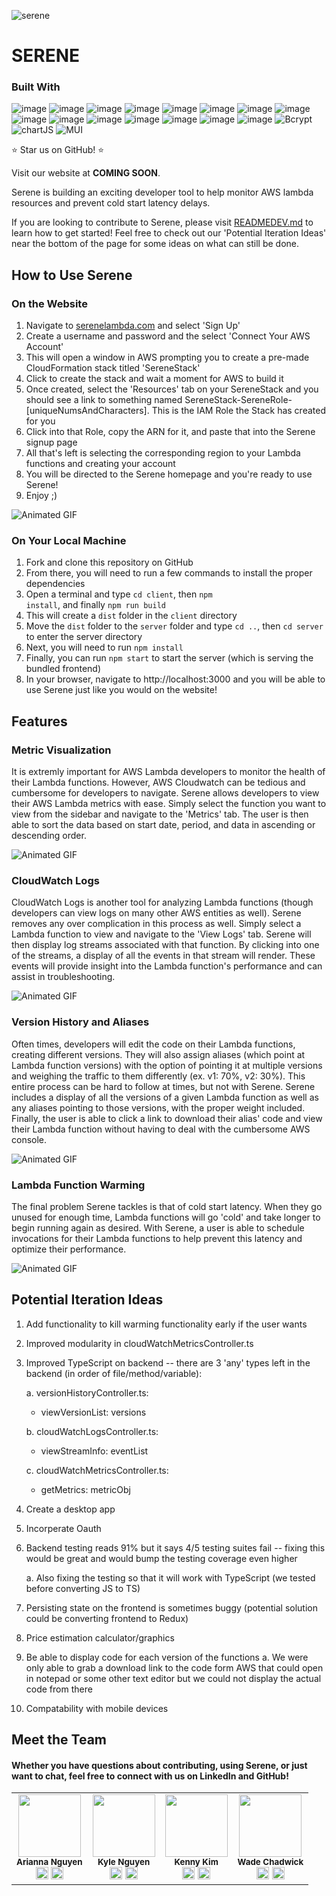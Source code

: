 ![serene](https://github.com/oslabs-beta/Serene/assets/112911565/95f391d2-3d11-419e-9b61-385d743fa57e)

# SERENE

### Built With
![image](https://github.com/kenniford/kenniford/assets/112911565/f5bf3a2c-f5a4-4360-84af-d1c3f5b59c8c)
![image](https://github.com/kenniford/kenniford/assets/112911565/a3ab678f-8ecc-460a-800a-933654c18518)
![image](https://github.com/kenniford/kenniford/assets/112911565/d06bebbb-fc67-446c-9679-4d8d2c90c225)
![image](https://github.com/kenniford/kenniford/assets/112911565/e66a8697-f64c-41a2-b9eb-8f6a4c10d2eb)
![image](https://github.com/kenniford/kenniford/assets/112911565/dfd73ccd-ad7f-4e64-8c84-ab7dbfe5186b)
![image](https://github.com/kenniford/kenniford/assets/112911565/872b446f-d32a-4d8d-90f7-4b9baa3612e5)
![image](https://github.com/kenniford/kenniford/assets/112911565/bb566f14-f92e-4fec-b2b8-b322a42c40a8)
![image](https://github.com/kenniford/kenniford/assets/112911565/dc1a4122-08d2-49f0-ab52-9d2bf068cf01)
![image](https://github.com/kenniford/kenniford/assets/112911565/c9f534ca-9f6c-4021-94a2-74bc8eaf065b)
![image](https://github.com/kenniford/kenniford/assets/112911565/1a37a7f1-1ce7-41f0-9e54-26b157d70661)
![image](https://github.com/kenniford/kenniford/assets/112911565/2cf1a2f1-ac00-492c-8ccb-733e9e6e2ed6)
![image](https://github.com/kenniford/kenniford/assets/112911565/fff446e4-8b75-4c8f-98a1-24b1a3ae33c4)
![image](https://github.com/kenniford/kenniford/assets/112911565/e6eec745-adb1-4d24-a19e-8766b0644d6b)
![image](https://github.com/kenniford/kenniford/assets/112911565/9e360dcd-27c0-4683-ab76-d67d882d3abc)
![image](https://img.shields.io/badge/Tailwind-%231DA1F2.svg?style=for-the-badge&logo=tailwind-css&logoColor=white)
![Bcrypt](https://img.shields.io/badge/BCRYPT-grey?style=for-the-badge&logo=letsencrypt)
![chartJS](https://img.shields.io/badge/Chart.js-FF6384?style=for-the-badge&logo=chartdotjs&logoColor=white)
![MUI](https://github-production-user-asset-6210df.s3.amazonaws.com/112911565/260816206-93a8a824-92b6-44c0-b2b7-ef47e6a9ba98.png)

⭐️ Star us on GitHub! ⭐️

Visit our website at **COMING SOON**.

Serene is building an exciting developer tool to help monitor AWS lambda resources and prevent cold start latency delays. 

If you are looking to contribute to Serene, please visit <a target="_blank" href="https://github.com/oslabs-beta/Serene/blob/main/READMEDEV.md">READMEDEV.md</a> to learn how to get started! Feel free to check out our 'Potential Iteration Ideas' near the bottom of the page for some ideas on what can still be done.

## How to Use Serene

### On the Website 
1. Navigate to <a target="_blank" href="http://serene-prod.eba-gk55uvf7.us-east-1.elasticbeanstalk.com/">serenelambda.com</a> and select 'Sign Up'
2. Create a username and password and the select 'Connect Your AWS Account'
3. This will open a window in AWS prompting you to create a pre-made CloudFormation stack titled 'SereneStack'
4. Click to create the stack and wait a moment for AWS to build it
5. Once created, select the 'Resources' tab on your SereneStack and you should see a link to something named SereneStack-SereneRole-[uniqueNumsAndCharacters]. This is the IAM Role the Stack has created for you
6. Click into that Role, copy the ARN for it, and paste that into the Serene signup page
7. All that's left is selecting the corresponding region to your Lambda functions and creating your account
8. You will be directed to the Serene homepage and you're ready to use Serene!
9. Enjoy ;)

![Animated GIF](https://github.com/oslabs-beta/Serene/blob/main/client/src/assets/signupdemo.gif)


### On Your Local Machine
1. Fork and clone this repository on GitHub
2. From there, you will need to run a few commands to install the proper dependencies
3. Open a terminal and type <code>cd client</code>, then <code>npm install</code>, and finally <code>npm run build</code>
4. This will create a <code>dist</code> folder in the <code>client</code> directory
5. Move the <code>dist</code> folder to the <code>server</code> folder and type <code>cd ..</code>, then <code>cd server</code> to enter the server directory
6. Next, you will need to run <code>npm install</code>
7. Finally, you can run <code>npm start</code> to start the server (which is serving the bundled frontend)
8. In your browser, navigate to <link>http://localhost:3000</link> and you will be able to use Serene just like you would on the website!

## Features

### Metric Visualization
It is extremly important for AWS Lambda developers to monitor the health of their Lambda functions. However, AWS Cloudwatch can be tedious and cumbersome for developers to navigate. Serene allows developers to view their AWS Lambda metrics with ease. Simply select the function you want to view from the sidebar and navigate to the 'Metrics' tab. The user is then able to sort the data based on start date, period, and data in ascending or descending order. 

![Animated GIF](https://github.com/oslabs-beta/Serene/blob/main/client/src/assets/metricsdemo.gif)

### CloudWatch Logs
CloudWatch Logs is another tool for analyzing Lambda functions (though developers can view logs on many other AWS entities as well). Serene removes any over complication in this process as well. Simply select a Lambda function to view and navigate to the 'View Logs' tab. Serene will then display log streams associated with that function. By clicking into one of the streams, a display of all the events in that stream will render. These events will provide insight into the Lambda function's performance and can assist in troubleshooting.

![Animated GIF](https://github.com/oslabs-beta/Serene/blob/main/client/src/assets/logsdemo.gif)

### Version History and Aliases
Often times, developers will edit the code on their Lambda functions, creating different versions. They will also assign aliases (which point at Lambda function versions) with the option of pointing it at multiple versions and weighing the traffic to them differently (ex. v1: 70%, v2: 30%). This entire process can be hard to follow at times, but not with Serene. Serene includes a display of all the versions of a given Lambda function as well as any aliases pointing to those versions, with the proper weight included. Finally, the user is able to click a link to download their alias' code and view their Lambda function without having to deal with the cumbersome AWS console.

![Animated GIF](https://github.com/oslabs-beta/Serene/blob/main/client/src/assets/versionsdemo.gif)

### Lambda Function Warming
The final problem Serene tackles is that of cold start latency. When they go unused for enough time, Lambda functions will go 'cold' and take longer to begin running again as desired. With Serene, a user is able to schedule invocations for their Lambda functions to help prevent this latency and optimize their performance.

![Animated GIF](https://github.com/oslabs-beta/Serene/blob/main/client/src/assets/warmingdemo.gif)


## Potential Iteration Ideas
1. Add functionality to kill warming functionality early if the user wants
2. Improved modularity in cloudWatchMetricsController.ts
3. Improved TypeScript on backend -- there are 3 'any' types left in the backend (in order of file/method/variable):

   a. versionHistoryController.ts:

   	- viewVersionList: versions

   b. cloudWatchLogsController.ts:

   	- viewStreamInfo: eventList

   c. cloudWatchMetricsController.ts:

      - getMetrics: metricObj
4. Create a desktop app
5. Incorperate Oauth
6. Backend testing reads 91% but it says 4/5 testing suites fail -- fixing this would be great and would bump the testing coverage even higher
   
    a. Also fixing the testing so that it will work with TypeScript (we tested before converting JS to TS)
7. Persisting state on the frontend is sometimes buggy (potential solution could be converting frontend to Redux)
8. Price estimation calculator/graphics
9. Be able to display code for each version of the functions
    a. We were only able to grab a download link to the code form AWS that could open in notepad or some other text editor but we could not display the actual code from there
10. Compatability with mobile devices

## Meet the Team
#### Whether you have questions about contributing, using Serene, or just want to chat, feel free to connect with us on LinkedIn and GitHub!
<table align="center">
  <tr>
    <td align="center">
      <img src="https://avatars.githubusercontent.com/u/135382120?v=4" width="100"/>
      <br />
      <sub><b>Arianna Nguyen</b></sub>
      <br />
      <a href="https://www.linkedin.com/in/ariannanguyen/" target="_blank"><img src="https://cdn-icons-png.flaticon.com/256/174/174857.png" width="20"/></a>
      <a href="https://github.com/dahliarianna" target="_blank"><img src="https://github.githubassets.com/images/modules/logos_page/GitHub-Mark.png" width="20"/></a>
    </td>
    <td align="center">
      <img src="https://avatars.githubusercontent.com/u/110702444?v=4" width="100"/>
      <br />
      <sub><b>Kyle Nguyen</b></sub>
      <br />
      <a href="https://www.linkedin.com/in/kylehng/" target="_blank"><img src="https://cdn-icons-png.flaticon.com/256/174/174857.png" width="20"/></a>
      <a href="https://github.com/khnguyen07" target="_blank"><img src="https://github.githubassets.com/images/modules/logos_page/GitHub-Mark.png" width="20"/></a>
    </td>
    <td align="center">
      <img src="https://avatars.githubusercontent.com/u/112911565?v=4" width="100"/>
      <br />
      <sub><b>Kenny Kim</b></sub>
      <br />
      <a href="https://www.linkedin.com/in/kenniford/" target="_blank"><img src="https://cdn-icons-png.flaticon.com/256/174/174857.png" width="20"/></a>
      <a href="https://github.com/kenniford" target="_blank"><img src="https://github.githubassets.com/images/modules/logos_page/GitHub-Mark.png" width="20"/></a>
    </td>
    <td align="center">
      <img src="https://avatars.githubusercontent.com/u/125922315?v=4" width="100"/>
      <br />
      <sub><b>Wade Chadwick</b></sub>
      <br />
      <a href="https://www.linkedin.com/in/wade-chadwick/" target="_blank"><img src="https://cdn-icons-png.flaticon.com/256/174/174857.png" width="20"/></a>
      <a href="https://github.com/WadeChadwick" target="_blank"><img src="https://github.githubassets.com/images/modules/logos_page/GitHub-Mark.png" width="20"/></a>
    </td>
  </tr>
</table>

